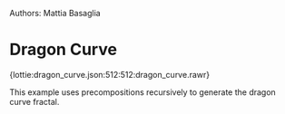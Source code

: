 Authors: Mattia Basaglia


Dragon Curve
============

{lottie:dragon_curve.json:512:512:dragon_curve.rawr}

This example uses precompositions recursively to generate the dragon curve fractal.

